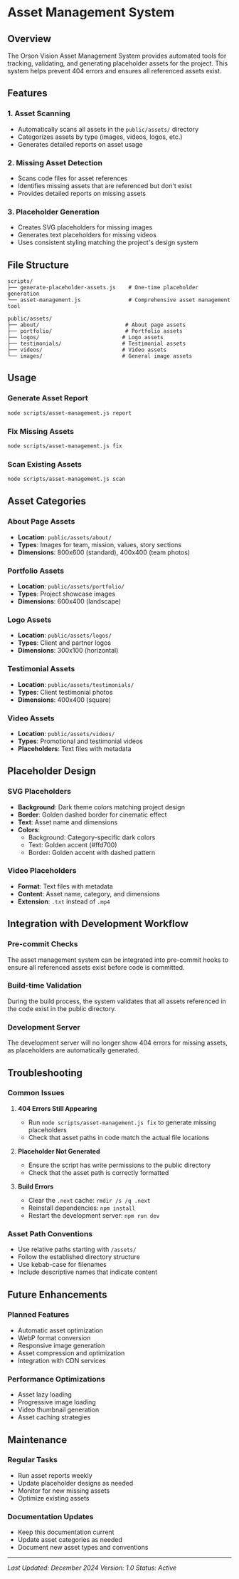 # Asset Management System

## Overview

The Orson Vision Asset Management System provides automated tools for tracking, validating, and generating placeholder assets for the project. This system helps prevent 404 errors and ensures all referenced assets exist.

## Features

### 1. Asset Scanning

- Automatically scans all assets in the `public/assets/` directory
- Categorizes assets by type (images, videos, logos, etc.)
- Generates detailed reports on asset usage

### 2. Missing Asset Detection

- Scans code files for asset references
- Identifies missing assets that are referenced but don't exist
- Provides detailed reports on missing assets

### 3. Placeholder Generation

- Creates SVG placeholders for missing images
- Generates text placeholders for missing videos
- Uses consistent styling matching the project's design system

## File Structure

```
scripts/
├── generate-placeholder-assets.js    # One-time placeholder generation
└── asset-management.js               # Comprehensive asset management tool

public/assets/
├── about/                           # About page assets
├── portfolio/                       # Portfolio assets
├── logos/                          # Logo assets
├── testimonials/                   # Testimonial assets
├── videos/                         # Video assets
└── images/                         # General image assets
```

## Usage

### Generate Asset Report

```bash
node scripts/asset-management.js report
```

### Fix Missing Assets

```bash
node scripts/asset-management.js fix
```

### Scan Existing Assets

```bash
node scripts/asset-management.js scan
```

## Asset Categories

### About Page Assets

- **Location**: `public/assets/about/`
- **Types**: Images for team, mission, values, story sections
- **Dimensions**: 800x600 (standard), 400x400 (team photos)

### Portfolio Assets

- **Location**: `public/assets/portfolio/`
- **Types**: Project showcase images
- **Dimensions**: 600x400 (landscape)

### Logo Assets

- **Location**: `public/assets/logos/`
- **Types**: Client and partner logos
- **Dimensions**: 300x100 (horizontal)

### Testimonial Assets

- **Location**: `public/assets/testimonials/`
- **Types**: Client testimonial photos
- **Dimensions**: 400x400 (square)

### Video Assets

- **Location**: `public/assets/videos/`
- **Types**: Promotional and testimonial videos
- **Placeholders**: Text files with metadata

## Placeholder Design

### SVG Placeholders

- **Background**: Dark theme colors matching project design
- **Border**: Golden dashed border for cinematic effect
- **Text**: Asset name and dimensions
- **Colors**:
  - Background: Category-specific dark colors
  - Text: Golden accent (#ffd700)
  - Border: Golden accent with dashed pattern

### Video Placeholders

- **Format**: Text files with metadata
- **Content**: Asset name, category, and dimensions
- **Extension**: `.txt` instead of `.mp4`

## Integration with Development Workflow

### Pre-commit Checks

The asset management system can be integrated into pre-commit hooks to ensure all referenced assets exist before code is committed.

### Build-time Validation

During the build process, the system validates that all assets referenced in the code exist in the public directory.

### Development Server

The development server will no longer show 404 errors for missing assets, as placeholders are automatically generated.

## Troubleshooting

### Common Issues

1. **404 Errors Still Appearing**
   - Run `node scripts/asset-management.js fix` to generate missing placeholders
   - Check that asset paths in code match the actual file locations

2. **Placeholder Not Generated**
   - Ensure the script has write permissions to the public directory
   - Check that the asset path is correctly formatted

3. **Build Errors**
   - Clear the `.next` cache: `rmdir /s /q .next`
   - Reinstall dependencies: `npm install`
   - Restart the development server: `npm run dev`

### Asset Path Conventions

- Use relative paths starting with `/assets/`
- Follow the established directory structure
- Use kebab-case for filenames
- Include descriptive names that indicate content

## Future Enhancements

### Planned Features

- Automatic asset optimization
- WebP format conversion
- Responsive image generation
- Asset compression and optimization
- Integration with CDN services

### Performance Optimizations

- Asset lazy loading
- Progressive image loading
- Video thumbnail generation
- Asset caching strategies

## Maintenance

### Regular Tasks

- Run asset reports weekly
- Update placeholder designs as needed
- Monitor for new missing assets
- Optimize existing assets

### Documentation Updates

- Keep this documentation current
- Update asset categories as needed
- Document new asset types and conventions

---

_Last Updated: December 2024_
_Version: 1.0_
_Status: Active_
